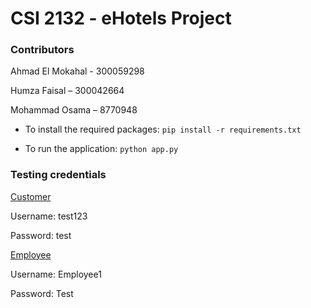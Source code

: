 # CSI 2132 - eHotels Project 

### Contributors

Ahmad El Mokahal - 300059298

Humza Faisal – 300042664

Mohammad Osama – 8770948

* To install the required packages:
    `pip install -r requirements.txt`

* To run the application:
    `python app.py`

### Testing credentials

<ins>Customer</ins>

Username: test123

Password: test


<ins>Employee</ins>

Username: Employee1

Password: Test
